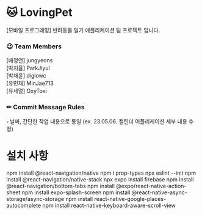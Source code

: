 # 🐱 LovingPet

[모바일 프로그래밍] 반려동물 일기 애플리케이션 팀 프로젝트 입니다.

### 😉 Team Members

[배정연] jungyeons  
[박지율] ParkJiyul  
[박채윤] diglowc  
[유민재] MinJae713  
[유세열] OxyToxi

### ✏ Commit Message Rules

▫ 날짜, 간단한 작업 내용으로 통일
(ex. 23.05.06. 캘린더 어플리케이션 세부 내용 수정)

# 설치 사항

npm install @react-navigation/native
npm i prop-types
npx eslint --init
npm install @react-navigation/native-stack
npx expo install firebase
npm install @react-navigation/bottom-tabs
npm install @expo/react-native-action-sheet
npm install expo-splash-screen
npm install @react-native-async-storage/async-storage
npm install react-native-google-places-autocomplete
npm install react-native-keyboard-aware-scroll-view
